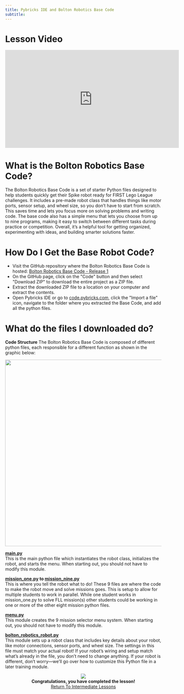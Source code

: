 ```yaml
---
title: Pybricks IDE and Bolton Robotics Base Code
subtitle:
---
```

# Lesson Video
<iframe width="560" height="315" src="https://youtu.be/V_ngygF9Qgw" title="YouTube video player" frameborder="0" allow="accelerometer; autoplay; clipboard-write; encrypted-media; gyroscope; picture-in-picture" allowfullscreen></iframe>

# What is the Bolton Robotics Base Code?
The Bolton Robotics Base Code is a set of starter Python files designed to help students quickly get their Spike robot ready for FIRST Lego League challenges. It includes a pre-made robot class that handles things like motor ports, sensor setup, and wheel size, so you don’t have to start from scratch. This saves time and lets you focus more on solving problems and writing code. The base code also has a simple menu that lets you choose from up to nine programs, making it easy to switch between different tasks during practice or competition. Overall, it’s a helpful tool for getting organized, experimenting with ideas, and building smarter solutions faster.

# How Do I Get the Base Robot Code?
- Visit the GitHub repository where the Bolton Robotics Base Code is hosted: [Bolton Robotics Base Code - Release 1](https://fssfll.github.io/fssfll/spike/lessons/spike_basecode/spike_basecode-release_1.zip)  
- On the GitHub page, click on the "Code" button and then select "Download ZIP" to download the entire project as a ZIP file.
- Extract the downloaded ZIP file to a location on your computer and extract the contents.
- Open Pybricks IDE or go to [code.pybricks.com](code.pybricks.com), click the "Import a file" icon, navigate to the folder where you extracted the Base Code, and add all the python files.

# What do the files I downloaded do?

__Code Structure__
The Bolton Robotics Base Code is composed of different python files, each responsible for a different function as shown in the graphic below:
<p  align="center"><img src="../../../images/spike_basecode.jpg" width=600></p>

__[main.py](https://github.com/fssfll/spike_basecode/blob/main/main.py)__
<BR>
This is the main python file which instantiates the robot class, initializes the robot, and starts the menu.  When starting out, you should not have to modify this module. 

__[mission_one.py](https://github.com/fssfll/spike_basecode/blob/main/mission_one.py) to [mission_nine.py](https://github.com/fssfll/spike_basecode/blob/main/mission_nine.py)__
<BR>
This is where you tell the robot what to do!  These 9 files are where the code to make the robot move and solve missions goes.  This is setup to allow for multiple students to work in parallel.  While one student works in mission_one.py to solve FLL mission(s) other students could be working in one or more of the other eight mission python files. 

__[menu.py](https://github.com/fssfll/spike_basecode/blob/main/menu.py)__
<BR>
This module creates the 9 mission selector menu system.  When starting out, you should not have to modify this module.       

__[bolton_robotics_robot.py](https://github.com/fssfll/spike_basecode/blob/main/bolton_robotics_robot.py)__
<BR>
This module sets up a robot class that includes key details about your robot, like motor connections, sensor ports, and wheel size. The settings in this file must match your actual robot! If your robot’s wiring and setup match what’s already in the file, you don’t need to change anything. If your robot is different, don’t worry—we’ll go over how to customize this Python file in a later training module.

<p align="center">
<IMG ALIGN="CENTER" SRC="https://fssfll.github.io/fssfll/images/finish.jpg">
<BR>
<B>Congratulations, you have completed the lesson!</B><BR>
<A HREF="https://fssfll.github.io/fssfll/spike/lessons/intermediate/">Return To Intermediate Lessons</A>
<BR>
 </P>

